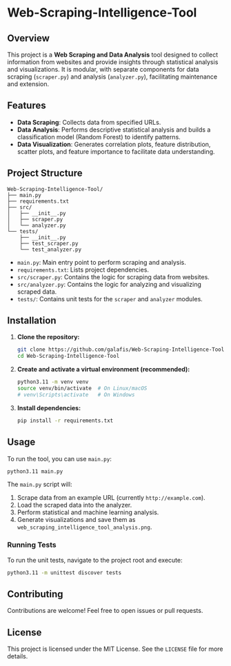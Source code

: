 # Web-Scraping-Intelligence-Tool

## Overview

This project is a **Web Scraping and Data Analysis** tool designed to collect information from websites and provide insights through statistical analysis and visualizations. It is modular, with separate components for data scraping (`scraper.py`) and analysis (`analyzer.py`), facilitating maintenance and extension.

## Features

-   **Data Scraping**: Collects data from specified URLs.
-   **Data Analysis**: Performs descriptive statistical analysis and builds a classification model (Random Forest) to identify patterns.
-   **Data Visualization**: Generates correlation plots, feature distribution, scatter plots, and feature importance to facilitate data understanding.

## Project Structure

```
Web-Scraping-Intelligence-Tool/
├── main.py
├── requirements.txt
├── src/
│   ├── __init__.py
│   ├── scraper.py
│   └── analyzer.py
└── tests/
    ├── __init__.py
    ├── test_scraper.py
    └── test_analyzer.py
```

-   `main.py`: Main entry point to perform scraping and analysis.
-   `requirements.txt`: Lists project dependencies.
-   `src/scraper.py`: Contains the logic for scraping data from websites.
-   `src/analyzer.py`: Contains the logic for analyzing and visualizing scraped data.
-   `tests/`: Contains unit tests for the `scraper` and `analyzer` modules.

## Installation

1.  **Clone the repository:**

    ```bash
    git clone https://github.com/galafis/Web-Scraping-Intelligence-Tool.git
    cd Web-Scraping-Intelligence-Tool
    ```

2.  **Create and activate a virtual environment (recommended):**

    ```bash
    python3.11 -m venv venv
    source venv/bin/activate  # On Linux/macOS
    # venv\Scripts\activate   # On Windows
    ```

3.  **Install dependencies:**

    ```bash
    pip install -r requirements.txt
    ```

## Usage

To run the tool, you can use `main.py`:

```bash
python3.11 main.py
```

 The `main.py` script will:
1. Scrape data from an example URL (currently `http://example.com`).
2. Load the scraped data into the analyzer.
3. Perform statistical and machine learning analysis.
4. Generate visualizations and save them as `web_scraping_intelligence_tool_analysis.png`.

### Running Tests

To run the unit tests, navigate to the project root and execute:

```bash
python3.11 -m unittest discover tests
```

## Contributing

Contributions are welcome! Feel free to open issues or pull requests.

## License

This project is licensed under the MIT License. See the `LICENSE` file for more details.

